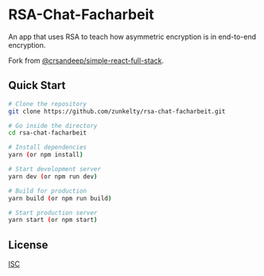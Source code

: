# RSA-Chat-Facharbeit

An app that uses RSA to teach how asymmetric encryption is in end-to-end encryption.

Fork from [@crsandeep/simple-react-full-stack](https://github.com/crsandeep/simple-react-full-stack).

## Quick Start

```bash
# Clone the repository
git clone https://github.com/zunkelty/rsa-chat-facharbeit.git

# Go inside the directory
cd rsa-chat-facharbeit

# Install dependencies
yarn (or npm install)

# Start development server
yarn dev (or npm run dev)

# Build for production
yarn build (or npm run build)

# Start production server
yarn start (or npm start)
```

## License
[ISC](https://choosealicense.com/licenses/isc/)
